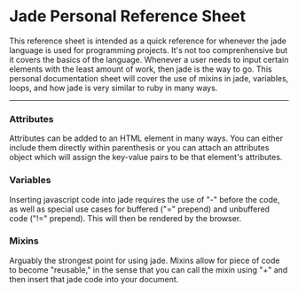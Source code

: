 # Jade Personal Reference Sheet

This reference sheet is intended as a quick reference for whenever the jade language is used for programming projects. It's
not too comprenhensive but it covers the basics of the language. Whenever a user needs to input certain elements with the
least amount of work, then jade is the way to go. This personal documentation sheet will cover the use of mixins in jade,
variables, loops, and how jade is very similar to ruby in many ways.

***

### Attributes

Attributes can be added to an HTML element in many ways. You can either include them directly within parenthesis or you can attach an attributes object which will assign the key-value pairs to be that element's attributes.

### Variables

Inserting javascript code into jade requires the use of "-" before the code, as well as special use cases for buffered ("=" prepend)
and unbuffered code ("!=" prepend). This will then be rendered by the browser.

### Mixins

Arguably the strongest point for using jade. Mixins allow for piece of code to become "reusable," in the sense that you can call the
mixin using "+" and then insert that jade code into your document.